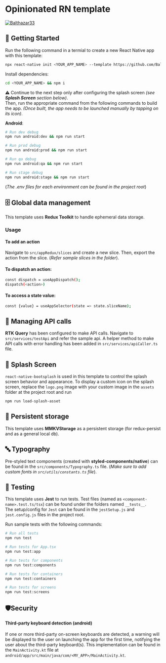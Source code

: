# Opinionated RN template

[![Balthazar33](https://circleci.com/gh/Balthazar33/opinionated-rn-template.svg?style=svg)](https://app.circleci.com/pipelines/github/Balthazar33/opinionated-rn-template)

## 🏁 Getting Started
Run the following command in a termial to create a new React Native app with this template:

```bash
npx react-native init <YOUR_APP_NAME> --template https://github.com/Balthazar33/opinionated-rn-template.git
```

Install dependencies:
```bash
cd <YOUR_APP_NAME> && npm i
```
⚠️ Continue to the next step only after configuring the splash screen *(see **Splash Screen** section below)*.\
Then, run the appropriate command from the following commands to build the app. *(Once built, the app needs to be launched manually by tapping on its icon)*.

**Android**:
```bash
# Run dev debug
npm run android:dev && npm run start

# Run prod debug
npm run android:prod && npm run start

# Run qa debug
npm run android:qa && npm run start

# Run stage debug
npm run android:stage && npm run start
```
(*The .env files for each environment can be found in the project root*)

## 🗄️ Global data management
This template uses **Redux Toolkit** to handle ephemeral data storage.
### Usage
#### To add an action
Navigate to `src/appRedux/slices` and create a new slice. Then, export the action from the slice. (*Refer sample slices in the folder*).

#### To dispatch an action:
```bash
const dispatch = useAppDispatch();
dispatch(<action>)
```
#### To access a state value:
```bash
const {value} = useAppSelector(state => state.sliceName);
```

## 📶 Managing API calls
**RTK Query** has been configured to make API calls. Navigate to `src/services/testApi` and refer the sample api. A helper method to make API calls with error handling has been added in `src/services/apiCaller.ts` file.  

## 📱 Splash Screen
`react-native-bootsplash` is used in this template to control the splash screen behavior and appearance. To display a custom icon on the splash screen, replace the `logo.png` image with your custom image in the `assets` folder at the project root and run
```bash
npm run load-splash-asset
```

## 💾 Persistent storage
This template uses **MMKVStorage** as a persistent storage (for redux-persist and as a general local db).

## 🔤 Typography
Pre-styled text components (created with **styled-components/native**) can be found in the `src/components/Typography.ts` file. (*Make sure to add custom fonts in `src/utils/constants.ts` file*).

## 🧪 Testing
This template uses **Jest** to run tests.
Test files (named as `<component-name>.test.ts/tsx`) can be found under the folders named `__tests__`.\
The setup/config for `Jest` can be found in the `jestSetup.js` and `jest.config.js` files in the project root.

Run sample tests with the following commands:
```bash
# Run all tests
npm run test

# Run tests for App.tsx
npm run test:app

# Run tests for components
npm run test:components

# Run tests for containers
npm run test:containers

# Run tests for screens
npm run test:screens
```

## 🛡️Security
#### Third-party keyboard detection (android)
If one or more third-party on-screen keyboards are detected, a warning will be displayed to the user on launching the app for the first time, notifying the user about the third-party keyboard(s). This implementation can be found in the `MainActivity.kt` file at `android/app/src/main/java/com/<MY_APP>/MainActivity.kt`.
